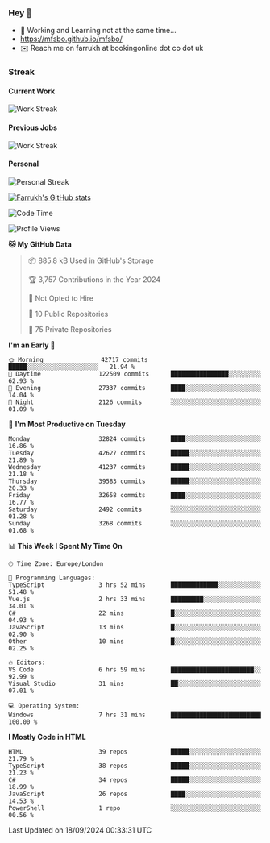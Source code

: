 ### Hey 👋

- 🏃 Working and Learning not at the same time...
- https://mfsbo.github.io/mfsbo/
- ✉️ Reach me on farrukh at bookingonline dot co dot uk

### Streak
#### Current Work
![Work Streak](https://streak-stats.demolab.com/?user=mfsbo)
#### Previous Jobs
![Work Streak](https://streak-stats.demolab.com/?user=farrukhcw)
#### Personal
![Personal Streak](https://streak-stats.demolab.com/?user=farrukhsubhani)

[![Farrukh's GitHub stats](https://github-readme-stats.vercel.app/api?username=mfsbo&hide=stars&count_private=true)](https://github.com/mfsbo/)

<!--START_SECTION:waka-->
![Code Time](http://img.shields.io/badge/Code%20Time-738%20hrs%207%20mins-blue)

![Profile Views](http://img.shields.io/badge/Profile%20Views-2-blue)

**🐱 My GitHub Data** 

> 📦 885.8 kB Used in GitHub's Storage 
 > 
> 🏆 3,757 Contributions in the Year 2024
 > 
> 🚫 Not Opted to Hire
 > 
> 📜 10 Public Repositories 
 > 
> 🔑 75 Private Repositories 
 > 
**I'm an Early 🐤** 

```text
🌞 Morning                42717 commits       █████░░░░░░░░░░░░░░░░░░░░   21.94 % 
🌆 Daytime                122509 commits      ████████████████░░░░░░░░░   62.93 % 
🌃 Evening                27337 commits       ████░░░░░░░░░░░░░░░░░░░░░   14.04 % 
🌙 Night                  2126 commits        ░░░░░░░░░░░░░░░░░░░░░░░░░   01.09 % 
```
📅 **I'm Most Productive on Tuesday** 

```text
Monday                   32824 commits       ████░░░░░░░░░░░░░░░░░░░░░   16.86 % 
Tuesday                  42627 commits       █████░░░░░░░░░░░░░░░░░░░░   21.89 % 
Wednesday                41237 commits       █████░░░░░░░░░░░░░░░░░░░░   21.18 % 
Thursday                 39583 commits       █████░░░░░░░░░░░░░░░░░░░░   20.33 % 
Friday                   32658 commits       ████░░░░░░░░░░░░░░░░░░░░░   16.77 % 
Saturday                 2492 commits        ░░░░░░░░░░░░░░░░░░░░░░░░░   01.28 % 
Sunday                   3268 commits        ░░░░░░░░░░░░░░░░░░░░░░░░░   01.68 % 
```


📊 **This Week I Spent My Time On** 

```text
🕑︎ Time Zone: Europe/London

💬 Programming Languages: 
TypeScript               3 hrs 52 mins       █████████████░░░░░░░░░░░░   51.48 % 
Vue.js                   2 hrs 33 mins       █████████░░░░░░░░░░░░░░░░   34.01 % 
C#                       22 mins             █░░░░░░░░░░░░░░░░░░░░░░░░   04.93 % 
JavaScript               13 mins             █░░░░░░░░░░░░░░░░░░░░░░░░   02.90 % 
Other                    10 mins             █░░░░░░░░░░░░░░░░░░░░░░░░   02.25 % 

🔥 Editors: 
VS Code                  6 hrs 59 mins       ███████████████████████░░   92.99 % 
Visual Studio            31 mins             ██░░░░░░░░░░░░░░░░░░░░░░░   07.01 % 

💻 Operating System: 
Windows                  7 hrs 31 mins       █████████████████████████   100.00 % 
```

**I Mostly Code in HTML** 

```text
HTML                     39 repos            █████░░░░░░░░░░░░░░░░░░░░   21.79 % 
TypeScript               38 repos            █████░░░░░░░░░░░░░░░░░░░░   21.23 % 
C#                       34 repos            █████░░░░░░░░░░░░░░░░░░░░   18.99 % 
JavaScript               26 repos            ████░░░░░░░░░░░░░░░░░░░░░   14.53 % 
PowerShell               1 repo              ░░░░░░░░░░░░░░░░░░░░░░░░░   00.56 % 
```




 Last Updated on 18/09/2024 00:33:31 UTC
<!--END_SECTION:waka-->
<!--
**mfsbo/mfsbo** is a ✨ _special_ ✨ repository because its `README.md` (this file) appears on your GitHub profile.

Here are some ideas to get you started:

- 🔭 I’m currently working on ...
- 🌱 I’m currently learning ...
- 👯 I’m looking to collaborate on ...
- 🤔 I’m looking for help with ...
- 💬 Ask me about ...
- 📫 How to reach me: ...
- 😄 Pronouns: ...
- ⚡ Fun fact: ...
-->
